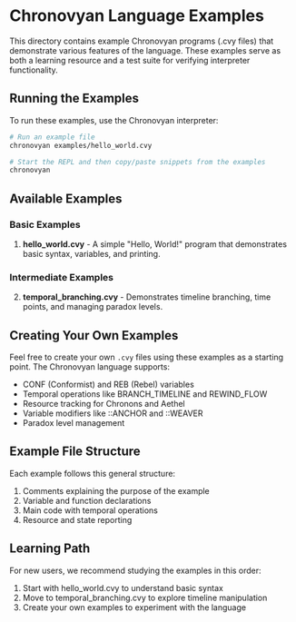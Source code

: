 # Chronovyan Language Examples

This directory contains example Chronovyan programs (.cvy files) that demonstrate various features of the language. These examples serve as both a learning resource and a test suite for verifying interpreter functionality.

## Running the Examples

To run these examples, use the Chronovyan interpreter:

```bash
# Run an example file
chronovyan examples/hello_world.cvy

# Start the REPL and then copy/paste snippets from the examples
chronovyan
```

## Available Examples

### Basic Examples

1. **hello_world.cvy** - A simple "Hello, World!" program that demonstrates basic syntax, variables, and printing.

### Intermediate Examples

2. **temporal_branching.cvy** - Demonstrates timeline branching, time points, and managing paradox levels.

## Creating Your Own Examples

Feel free to create your own `.cvy` files using these examples as a starting point. The Chronovyan language supports:

- CONF (Conformist) and REB (Rebel) variables
- Temporal operations like BRANCH_TIMELINE and REWIND_FLOW
- Resource tracking for Chronons and Aethel
- Variable modifiers like ::ANCHOR and ::WEAVER
- Paradox level management

## Example File Structure

Each example follows this general structure:

1. Comments explaining the purpose of the example
2. Variable and function declarations
3. Main code with temporal operations
4. Resource and state reporting

## Learning Path

For new users, we recommend studying the examples in this order:

1. Start with hello_world.cvy to understand basic syntax
2. Move to temporal_branching.cvy to explore timeline manipulation
3. Create your own examples to experiment with the language 